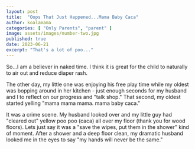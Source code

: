 ```yaml
---
layout: post
title:  "Oops That Just Happened...Mama Baby Caca"
author: koalamama
categories: [ "Only Parents", "parent" ]
image: assets/images/number-two.jpg
published: true
date: 2023-06-21
excerpt: "That's a lot of poo..."
---
```


So...I am a believer in naked time. I think it is great for the child to naturally to air out and reduce diaper rash.

The other day, my little one was enjoying his free play time while my oldest was bopping around in her kitchen - just enough seconds for my husband and I to reflect on our progress and "talk shop." That second, my oldest started yelling "mama mama mama.  mama baby caca."

It was a crime scene. My husband looked over and my little guy had "cleared out" yellow poo poo (caca) all over my floor (thank you for wood floors). Lets just say it was a "save the wipes, put them in the shower" kind of moment. After a shower and a deep floor clean, my dramatic husband looked me in the eyes to say "my hands will never be the same."
